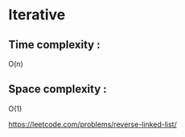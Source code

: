 #  Iterative

## Time complexity :

O(n)


## Space complexity :

O(1)


https://leetcode.com/problems/reverse-linked-list/